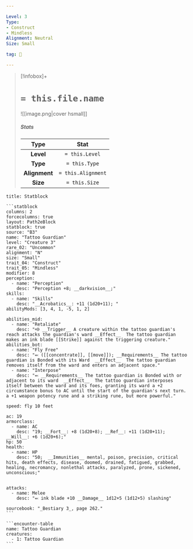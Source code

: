 ```yaml
---

Level: 3
Type:
- Construct
- Mindless
Alignment: Neutral
Size: Small

tag: 👹

---
```


> [!infobox]+
> #  `= this.file.name`
> ![[image.png|cover hsmall]]
> ##### Stats
> Type | Stat |
> :---:|:---:|
> **Level** | `= this.Level` |
> **Type** | `= this.Type` |
> **Alignment** | `= this.Alignment` |
> **Size** | `= this.Size` |



````ad-info
title: Statblock

```statblock
columns: 2
forcecolumns: true
layout: Path2eBlock
statblock: true
source: "B3"
name: "Tattoo Guardian"
level: "Creature 3"
rare_02: "Uncommon"
alignment: "N"
size: "Small"
trait_04: "Construct"
trait_05: "Mindless"
modifier: 8
perception:
  - name: "Perception"
    desc: "Perception +8; __darkvision__;"
skills:
  - name: "Skills"
    desc: "__Acrobatics__: +11 (1d20+11); "
abilityMods: [3, 4, 1, -5, 1, 2]

abilities_mid:
  - name: "Retaliate"
    desc: "⬲ __Trigger__ A creature within the tattoo guardian's reach attacks the guardian's ward __Effect__  The tattoo guardian makes an ink blade [[Strike]] against the triggering creature."
abilities_bot:
  - name: "Fly Free"
    desc: "⬻ ([[concentrate]], [[move]]); __Requirements__ The tattoo guardian is Bonded with its Ward  __Effect__  The tattoo guardian removes itself from the ward and enters an adjacent space."
  - name: "Interpose"
    desc: "⬻ __Requirements__ The tattoo guardian is Bonded with or adjacent to its ward  __Effect__  The tattoo guardian interposes itself between the ward and its foes, granting its ward a +2 circumstance bonus to AC until the start of the guardian's next turn. a +1 weapon potency rune and a striking rune, but more powerful."

speed: fly 10 feet

ac: 19
armorclass:
  - name: AC
    desc: "19; __Fort__: +8 (1d20+8); __Ref__: +11 (1d20+11); __Will__: +6 (1d20+6);"
hp: 50
health:
  - name: HP
    desc: "50;  __Immunities__ mental, poison, precision, critical hits, death effects, disease, doomed, drained, fatigued, grabbed, healing, necromancy, nonlethal attacks, paralyzed, prone, sickened, unconscious;"


attacks:
  - name: Melee
    desc: "⬻ ink blade +10 __Damage__ 1d12+5 (1d12+5) slashing"

sourcebook: "_Bestiary 3_, page 262."
```

```encounter-table
name: Tattoo Guardian
creatures:
  - 1: Tattoo Guardian
```

````


